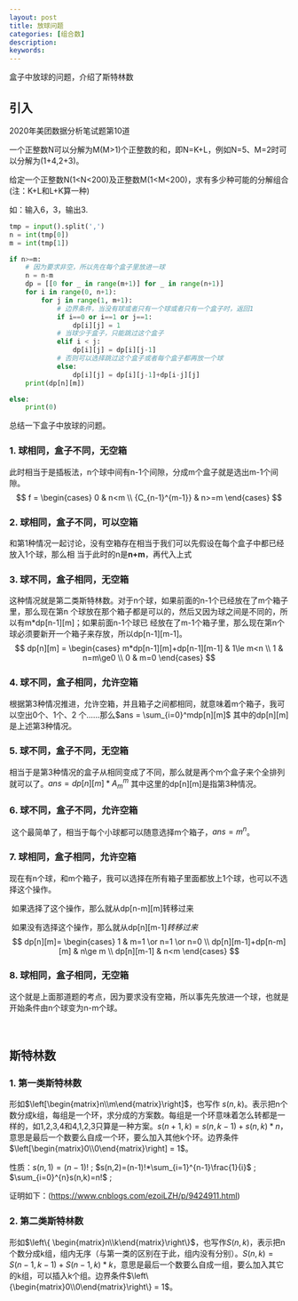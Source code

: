 ```yaml
---
layout: post
title: 放球问题
categories: [组合数]
description: 
keywords:
---
```


盒子中放球的问题，介绍了斯特林数

## 引入

2020年美团数据分析笔试题第10道

一个正整数N可以分解为M(M>1)个正整数的和，即N=K+L，例如N=5、M=2时可以分解为(1+4,2+3)。

给定一个正整数N(1<N<200)及正整数M(1<M<200)，求有多少种可能的分解组合(注：K+L和L+K算一种)

如：输入6，3，输出3.

```python
tmp = input().split(',')
n = int(tmp[0])
m = int(tmp[1])

if n>=m:
    # 因为要求非空，所以先在每个盒子里放进一球
    n = n-m
    dp = [[0 for _ in range(m+1)] for _ in range(n+1)]
    for i in range(0, n+1):
        for j in range(1, m+1):
            # 边界条件，当没有球或者只有一个球或者只有一个盒子时，返回1
            if i==0 or i==1 or j==1:
                dp[i][j] = 1
            # 当球少于盒子，只能跳过这个盒子
            elif i < j:
                dp[i][j] = dp[i][j-1]
            # 否则可以选择跳过这个盒子或者每个盒子都再放一个球
            else:
                dp[i][j] = dp[i][j-1]+dp[i-j][j]
    print(dp[n][m])

else:
    print(0)
```

总结一下盒子中放球的问题。

### 1. 球相同，盒子不同，无空箱

​			此时相当于是插板法，n个球中间有n-1个间隙，分成m个盒子就是选出m-1个间隙。
$$
f = \begin{cases}
0 & n<m \\
{C_{n-1}^{m-1}} & n>=m
\end{cases}
$$

### 2. 球相同，盒子不同，可以空箱

​			和第1种情况一起讨论，没有空箱存在相当于我们可以先假设在每个盒子中都已经放入1个球，那么相		当于此时的n是**n+m**，再代入上式

### 3. 球不同，盒子相同，无空箱

​			这种情况就是第二类斯特林数。对于n个球，如果前面的n-1个已经放在了m个箱子里，那么现在第n	个球放在那个箱子都是可以的，然后又因为球之间是不同的，所以有m*dp\[n-1\]\[m\]；如果前面n-1个球已	经放在了m-1个箱子里，那么现在第n个球必须要新开一个箱子来存放，所以dp\[n-1]\[m-1]。
$$
dp[n][m] = \begin{cases}
m*dp[n-1][m]+dp[n-1][m-1] & 1\le m<n \\
1 & n=m\ge0 \\
0 & m=0
\end{cases}
$$

### 4. 球不同，盒子相同，允许空箱

​			根据第3种情况推进，允许空箱，并且箱子之间都相同，就意味着m个箱子，我可以空出0个、1个、2	个......那么$ans = \sum_{i=0}^mdp[n][m]$ 其中的dp\[n]\[m]是上述第3种情况。

### 5. 球不同，盒子不同，无空箱

​			相当于是第3种情况的盒子从相同变成了不同，那么就是再个m个盒子来个全排列就可以了。$ans=dp[n][m]*A_{m}^m$ 其中这里的dp\[n]\[m]是指第3种情况。

### 6. 球不同，盒子不同，允许空箱

​			这个最简单了，相当于每个小球都可以随意选择m个箱子，$ans=m^n$。

### 7. 球相同，盒子相同，允许空箱

​		现在有n个球，和m个箱子，我可以选择在所有箱子里面都放上1个球，也可以不选择这个操作。

​		如果选择了这个操作，那么就从dp\[n-m][m]转移过来

​		如果没有选择这个操作，那么就从dp\[n][m-1]$转移过来$
$$
dp[n][m]= \begin{cases}
1 & m=1 \or n=1 \or n=0 \\
dp[n][m-1]+dp[n-m][m] & n\ge m \\
dp[n][m-1] & n<m
\end{cases}
$$

### 8. 球相同，盒子相同，无空箱

​		这个就是上面那道题的考点，因为要求没有空箱，所以事先先放进一个球，也就是开始条件由n个球变为n-m个球。

<br>

## 斯特林数

### 1. 第一类斯特林数

形如$\left[\begin{matrix}n\\m\end{matrix}\right]$，也写作 $s(n,k)$。表示把n个数分成k组，每组是一个环，求分成的方案数。每组是一个环意味着怎么转都是一样的，如1,2,3,4和4,1,2,3只算是一种方案。$s(n+1,k)=s(n,k-1)+s(n,k)*n$，意思是最后一个数要么自成一个环，要么加入其他k个环。边界条件$\left[\begin{matrix}0\\0\end{matrix}\right] = 1$。

性质：$s(n,1)=(n-1)!$  ;      $s(n,2)=(n-1)!*\sum_{i=1}^{n-1}\frac{1}{i}$ ;       $\sum_{i=0}^{n}s(n,k)=n!$ ;

证明如下：(https://www.cnblogs.com/ezoiLZH/p/9424911.html)

### 2. 第二类斯特林数

形如$\left\{ \begin{matrix}n\\k\end{matrix}\right\}$，也写作$S(n,k)$，表示把n个数分成k组，组内无序（与第一类的区别在于此，组内没有分别）。$S(n,k)=S(n-1,k-1)+S(n-1,k)*k$，意思是最后一个数要么自成一组，要么加入其它的k组，可以插入k个组。边界条件$\left\{\begin{matrix}0\\0\end{matrix}\right\} = 1$。